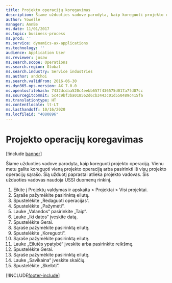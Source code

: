 ```yaml
---
title: Projekto operacijų koregavimas
description: Šiame užduoties vadove parodyta, kaip koreguoti projekto operaciją.
author: Yowelle
manager: AnnBe
ms.date: 11/01/2017
ms.topic: business-process
ms.prod: ''
ms.service: dynamics-ax-applications
ms.technology: ''
audience: Application User
ms.reviewer: josaw
ms.search.scope: Operations
ms.search.region: Global
ms.search.industry: Service industries
ms.author: andchoi
ms.search.validFrom: 2016-06-30
ms.dyn365.ops.version: AX 7.0.0
ms.openlocfilehash: 7432dcdaa520c4eebb657f436575d017a7fd07cc
ms.sourcegitcommit: 5c4c9bf3ba018562d6cb3443c01d550489c415fa
ms.translationtype: HT
ms.contentlocale: lt-LT
ms.lasthandoff: 10/16/2020
ms.locfileid: "4080896"
---
```

# <a name="adjust-project-transactions"></a>Projekto operacijų koregavimas

[!include [banner](../../includes/banner.md)]

Šiame užduoties vadove parodyta, kaip koreguoti projekto operaciją. Vienu metu galite koreguoti vieną projekto operaciją arba pasirinkti iš visų projekto operacijų sąrašo. Šią užduotį paprastai atlieka projekto vadovas. Šis užduoties vadovas naudoja USSI duomenų rinkinį.

1. Eikite į Projektų valdymas ir apskaita > Projektai > Visi projektai. 
2. Sąraše pažymėkite pasirinktą eilutę. 
3. Spustelėkite „Redaguoti operacijas“. 
4. Spustelėkite „Pažymėti“. 
5. Lauke „Valandos“ pasirinkite „Taip“. 
6. Lauke „Iki datos“ įveskite datą. 
7. Spustelėkite Gerai. 
8. Sąraše pažymėkite pasirinktą eilutę. 
9. Spustelėkite „Koreguoti“. 
10. Sąraše pažymėkite pasirinktą eilutę. 
11. Lauke „Eilutės ypatybė“ įveskite arba pasirinkite reikšmę. 
12. Spustelėkite Gerai. 
13. Sąraše pažymėkite pasirinktą eilutę. 
14. Lauke „Savikaina“ įveskite skaičių. 
15. Spustelėkite „Skelbti“. 


[!INCLUDE[footer-include](../../includes/footer-banner.md)]